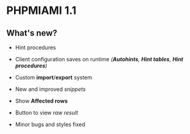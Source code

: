 # PHPMIAMI 1.1

## What's new?
- Hint procedures
- Client configuration saves on runtime *(**Autohints**, **Hint tables**, **Hint procedures**)*
- Custom **import**/**export** system
- New and improved *snippets*
- Show **Affected rows**
- Button to view *raw result*

- Minor bugs and styles fixed
